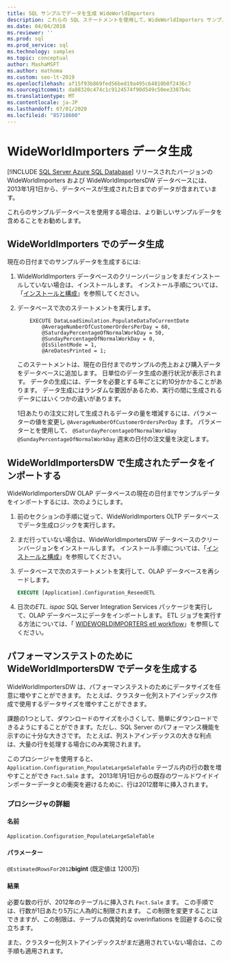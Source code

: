 ```yaml
---
title: SQL サンプルでデータを生成 WideWorldImporters
description: これらの SQL ステートメントを使用して、WideWorldImporters サンプルデータベースの現在の日付までのサンプルデータを生成してインポートします。
ms.date: 04/04/2018
ms.reviewer: ''
ms.prod: sql
ms.prod_service: sql
ms.technology: samples
ms.topic: conceptual
author: MashaMSFT
ms.author: mathoma
ms.custom: seo-lt-2019
ms.openlocfilehash: af15f93b869fed56bed19a495c64810b0f2436c7
ms.sourcegitcommit: da88320c474c1c9124574f90d549c50ee3387b4c
ms.translationtype: MT
ms.contentlocale: ja-JP
ms.lasthandoff: 07/01/2020
ms.locfileid: "85718600"
---
```

# <a name="wideworldimporters-data-generation"></a>WideWorldImporters データ生成
[!INCLUDE [SQL Server Azure SQL Database](../includes/applies-to-version/sql-asdb.md)]
リリースされたバージョンの WideWorldImporters および WideWorldImportersDW データベースには、2013年1月1日から、データベースが生成された日までのデータが含まれています。

これらのサンプルデータベースを使用する場合は、より新しいサンプルデータを含めることをお勧めします。

## <a name="data-generation-in-wideworldimporters"></a>WideWorldImporters でのデータ生成

現在の日付までのサンプルデータを生成するには:

1. WideWorldImporters データベースのクリーンバージョンをまだインストールしていない場合は、インストールします。 インストール手順については、「[インストールと構成](wide-world-importers-oltp-install-configure.md)」を参照してください。
2. データベースで次のステートメントを実行します。

    ```
        EXECUTE DataLoadSimulation.PopulateDataToCurrentDate
            @AverageNumberOfCustomerOrdersPerDay = 60,
            @SaturdayPercentageOfNormalWorkDay = 50,
            @SundayPercentageOfNormalWorkDay = 0,
            @IsSilentMode = 1,
            @AreDatesPrinted = 1;
    ```

    このステートメントは、現在の日付までのサンプルの売上および購入データをデータベースに追加します。 日単位のデータ生成の進行状況が表示されます。 データの生成には、データを必要とする年ごとに約10分かかることがあります。 データ生成にはランダムな要因があるため、実行の間に生成されるデータにはいくつかの違いがあります。

    1日あたりの注文に対して生成されるデータの量を増減するには、パラメーターの値を変更し `@AverageNumberOfCustomerOrdersPerDay` ます。 パラメーターとを使用して、 `@SaturdayPercentageOfNormalWorkDay` `@SundayPercentageOfNormalWorkDay` 週末の日付の注文量を決定します。

## <a name="import-generated-data-in-wideworldimportersdw"></a>WideWorldImportersDW で生成されたデータをインポートする

WideWorldImportersDW OLAP データベースの現在の日付までサンプルデータをインポートするには、次のようにします。

1. 前のセクションの手順に従って、WideWorldImporters OLTP データベースでデータ生成ロジックを実行します。
2. まだ行っていない場合は、WideWorldImportersDW データベースのクリーンバージョンをインストールします。 インストール手順については、「[インストールと構成](wide-world-importers-oltp-install-configure.md)」を参照してください。
3. データベースで次のステートメントを実行して、OLAP データベースを再シードします。

    ```sql
    EXECUTE [Application].Configuration_ReseedETL
    ```

4. 日次の*ETL. ispac* SQL Server Integration Services パッケージを実行して、OLAP データベースにデータをインポートします。 ETL ジョブを実行する方法については、「 [WIDEWORLDIMPORTERS etl workflow](wide-world-importers-perform-etl.md)」を参照してください。

## <a name="generate-data-in-wideworldimportersdw-for-performance-testing"></a>パフォーマンステストのために WideWorldImportersDW でデータを生成する

WideWorldImportersDW は、パフォーマンステストのためにデータサイズを任意に増やすことができます。 たとえば、クラスター化列ストアインデックス作成で使用するデータサイズを増やすことができます。

課題の1つとして、ダウンロードのサイズを小さくして、簡単にダウンロードできるようにすることができます。ただし、SQL Server のパフォーマンス機能を示すのに十分な大きさです。 たとえば、列ストアインデックスの大きな利点は、大量の行を処理する場合にのみ実現されます。 

このプロシージャを使用すると、 `Application.Configuration_PopulateLargeSaleTable` テーブル内の行の数を増やすことができ `Fact.Sale` ます。 2013年1月1日からの既存のワールドワイドインポーターデータとの衝突を避けるために、行は2012暦年に挿入されます。

### <a name="procedure-details"></a>プロシージャの詳細

#### <a name="name"></a>名前

    Application.Configuration_PopulateLargeSaleTable

#### <a name="parameters"></a>パラメーター

  `@EstimatedRowsFor2012`**bigint** (既定値は 1200万)

#### <a name="result"></a>結果

必要な数の行が、2012年のテーブルに挿入され `Fact.Sale` ます。 この手順では、行数が1日あたり5万に人為的に制限されます。 この制限を変更することはできますが、この制限は、テーブルの偶発的な overinflations を回避するのに役立ちます。

また、クラスター化列ストアインデックスがまだ適用されていない場合は、この手順も適用されます。
